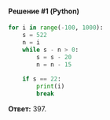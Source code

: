 #### Решение #1 (Python)
```python
for i in range(-100, 1000):
	s = 522
	n = i
	while s - n > 0:
		s = s - 20
		n = n - 15
	
	if s == 22:
		print(i)
		break
```
**Ответ:** 397.
